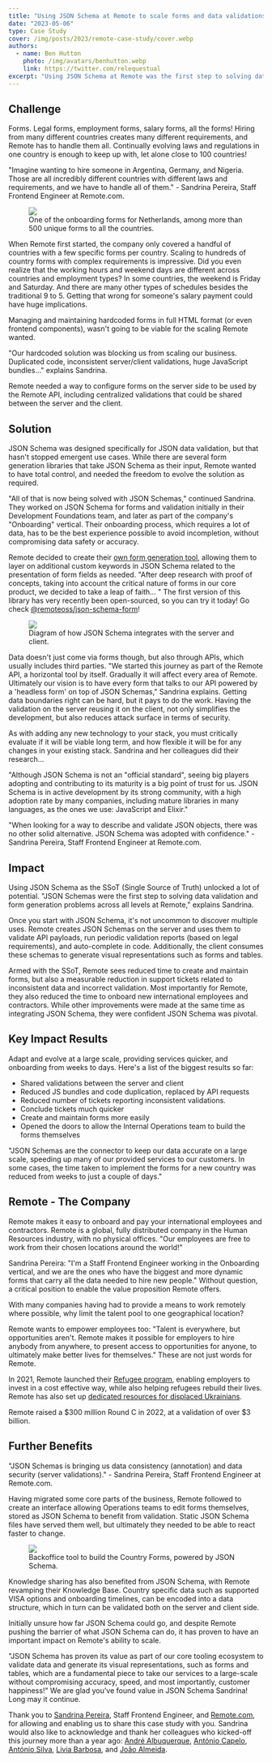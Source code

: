 ```yaml
---
title: "Using JSON Schema at Remote to scale forms and data validations"
date: "2023-05-06"
type: Case Study
cover: /img/posts/2023/remote-case-study/cover.webp
authors:
  - name: Ben Hutton
    photo: /img/avatars/benhutton.webp
    link: https://twitter.com/relequestual
excerpt: "Using JSON Schema at Remote was the first step to solving data validation and form generation problems across all levels at Remote."
---
```


## Challenge

Forms. Legal forms, employment forms, salary forms, all the forms! Hiring from many different countries creates many different requirements, and Remote has to handle them all. Continually evolving laws and regulations in one country is enough to keep up with, let alone close to 100 countries!

"Imagine wanting to hire someone in Argentina, Germany, and Nigeria. Those are all incredibly different countries with different laws and requirements, and we have to handle all of them." - Sandrina Pereira, Staff Frontend Engineer at Remote.com.

<figure class="mt-10">
  <img src="/img/posts/2023/remote-case-study/Remote-Contract details.webp"/>
  <figcaption class="mt-2 mb-10 text-sm text-center text-gray-500">One of the onboarding forms for Netherlands, among more than 500 unique forms to all the countries.</figcaption>
</figure>

When Remote first started,  the company only covered a handful of countries with a few specific forms per country. Scaling to hundreds of country forms with complex requirements is impressive. Did you even realize that the working hours and weekend days are different across countries and employment types? In some countries, the weekend is Friday and Saturday. And there are many other types of schedules besides the traditional 9 to 5. Getting that wrong for someone's salary payment could have huge implications.

Managing and maintaining hardcoded forms in full HTML format (or even frontend components), wasn't going to be viable for the scaling Remote wanted.

"Our hardcoded solution was blocking us from scaling our business. Duplicated code, inconsistent server/client validations, huge JavaScript bundles…" explains Sandrina.

Remote needed a way to configure forms on the server side to be used by the Remote API, including centralized validations that could be shared between the server and the client.

## Solution

JSON Schema was designed specifically for JSON data validation, but that hasn't stopped emergent use cases. While there are several form generation libraries that take JSON Schema as their input, Remote wanted to have total control, and needed the freedom to evolve the solution as required.

"All of that is now being solved with JSON Schemas," continued Sandrina. They worked on JSON Schema for forms and validation initially in their Development Foundations team, and later as part of the company's "Onboarding" vertical. Their onboarding process, which requires a lot of data, has to be the best experience possible to avoid incompletion, without compromising data safety or accuracy.

Remote decided to create their [own form generation tool](https://remote.com/blog/json-schema-forms-guide), allowing them to layer on additional custom keywords in JSON Schema related to the presentation of form fields as needed. "After deep research with proof of concepts, taking into account the critical nature of forms in our core product, we decided to take a leap of faith… " The first version of this library has very recently been open-sourced, so you can try it today! Go check [@remoteoss/json-schema-form](https://github.com/remoteoss/json-schema-form)!

<figure class="mt-10">
  <img class="rounded-lg" src="/img/posts/2023/remote-case-study/blog-image.webp"/>
  <figcaption class="mt-2 mb-10 text-sm text-center text-gray-500">Diagram of how JSON Schema integrates with the server and client.</figcaption>
</figure>

Data doesn't just come via forms though, but also through APIs, which usually includes third parties. "We started this journey as part of the Remote API, a horizontal tool by itself. Gradually it will affect every area of Remote. Ultimately our vision is to have every form that talks to our API powered by a 'headless form' on top of JSON Schemas," Sandrina explains. Getting data boundaries right can be hard, but it pays to do the work. Having the validation on the server reusing it on the client, not only simplifies the development, but also reduces attack surface in terms of security.

As with adding any new technology to your stack, you must critically evaluate if it will be viable long term, and how flexible it will be for any changes in your existing stack. Sandrina and her colleagues did their research…

"Although JSON Schema is not an "official standard", seeing big players adopting and contributing to its maturity is a big point of trust for us. JSON Schema is in active development by its strong community, with a high adoption rate by many companies, including mature libraries in many languages, as the ones we use: JavaScript and Elixir."

<p className="text-2xl my-10">"When looking for a way to describe and validate JSON objects, there was no other solid alternative. JSON Schema was adopted with confidence." - Sandrina Pereira, Staff Frontend Engineer at Remote.com.</p>

## Impact

Using JSON Schema as the SSoT (Single Source of Truth) unlocked a lot of potential. "JSON Schemas were the first step to solving data validation and form generation problems across all levels at Remote," explains Sandrina.

Once you start with JSON Schema, it's not uncommon to discover multiple uses. Remote creates JSON Schemas on the server and uses them to validate API payloads, run periodic validation reports (based on legal requirements), and auto-complete in code. Additionally, the client consumes these schemas to generate visual representations such as forms and tables.

Armed with the SSoT, Remote sees reduced time to create and maintain forms, but also a measurable reduction in support tickets related to inconsistent data and incorrect validation. Most importantly for Remote, they also reduced the time to onboard new international employees and contractors. While other improvements were made at the same time as integrating JSON Schema, they were confident JSON Schema was pivotal.

## Key Impact Results

Adapt and evolve at a large scale, providing services quicker, and onboarding from weeks to days. Here's a list of the biggest results so far:

- Shared validations between the server and client
- Reduced JS bundles and code duplication, replaced by API requests
- Reduced number of tickets reporting inconsistent validations.
- Conclude tickets much quicker
- Create and maintain forms more easily
- Opened the doors to allow the Internal Operations team to build the forms themselves

"JSON Schemas are the connector to keep our data accurate on a large scale, speeding up many of our provided services to our customers. In some cases, the time taken to implement the forms for a new country was reduced from weeks to just a couple of days."

## Remote - The Company

<p className="text-2xl my-10">Remote makes it easy to onboard and pay your international employees and contractors. Remote is a global, fully distributed company in the Human Resources industry, with no physical offices. "Our employees are free to work from their chosen locations around the world!"</p>

Sandrina Pereira: "I'm a Staff Frontend Engineer working in the Onboarding vertical, and we are the ones who have the biggest and more dynamic forms that carry all the data needed to hire new people." Without question, a critical position to enable the value proposition Remote offers.

With many companies having had to provide a means to work remotely where possible, why limit the talent pool to one geographical location?

Remote wants to empower employees too: "Talent is everywhere, but opportunities aren't. Remote makes it possible for employers to hire anybody from anywhere, to present access to opportunities for anyone, to ultimately make better lives for themselves." These are not just words for Remote.

In 2021, Remote launched their [Refugee program](https://remote.com/news/en-GLO/208556-announcing-remote-for-refugees), enabling employers to invest in a cost effective way, while also helping refugees rebuild their lives. Remote has also set up [dedicated resources for displaced Ukrainians](https://remotecom.notion.site/Remote-for-Ukrainians-b9cf24e00ef145b1b96cd3cca919c9b2).

Remote raised a $300 million Round C in 2022, at a validation of over $3 billion.


## Further Benefits

<p className="text-2xl my-10">"JSON Schemas is bringing us data consistency (annotation) and data security (server validations)." - Sandrina Pereira, Staff Frontend Engineer at Remote.com.</p>

Having migrated some core parts of the business, Remote followed to create an interface allowing Operations teams to edit forms themselves, stored as JSON Schema to benefit from validation. Static JSON Schema files have served them well, but ultimately they needed to be able to react faster to change.

<figure class="mt-10">
  <img class="rounded-lg" src="/img/posts/2023/remote-case-study/Remote-Form builder.webp"/>
  <figcaption class="mt-2 mb-10 text-sm text-center text-gray-500">Backoffice tool to build the Country Forms, powered by JSON Schema.</figcaption>
</figure>

Knowledge sharing has also benefited from JSON Schema, with Remote revamping their Knowledge Base. Country specific data such as supported VISA options and onboarding timelines, can be encoded into a data structure, which in turn can be validated both on the server and client side.

Initially unsure how far JSON Schema could go, and despite Remote pushing the barrier of what JSON Schema can do, it has proven to have an important impact on Remote's ability to scale.

"JSON Schema has proven its value as part of our core tooling ecosystem to validate data and generate its visual representations, such as forms and tables, which are a fundamental piece to take our services to a large-scale without compromising accuracy, speed, and most importantly, customer happiness!" We are glad you've found value in JSON Schema Sandrina! Long may it continue.

Thank you to [Sandrina Pereira](https://www.linkedin.com/in/sandrina-p), Staff Frontend Engineer, and [Remote.com](https://remote.com), for allowing and enabling us to share this case study with you. Sandrina would also like to acknowledge and thank her colleagues who kicked-off this journey more than a year ago: [André Albuquerque](https://pt.linkedin.com/in/amalbuquerque), [António Capelo](https://www.linkedin.com/in/antoniocapelo/), [António Silva](https://www.linkedin.com/in/antonio-silva-0a6a72b4/), [Livia Barbosa](https://www.linkedin.com/in/liviaab/), and [João Almeida](https://www.linkedin.com/in/engjoaoalmeida/).
